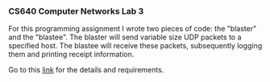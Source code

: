 ### CS640 Computer Networks Lab 3

For this programming assignment I wrote two pieces of code: the "blaster" and the "blastee". The blaster will send variable size UDP packets to a specified host. The blastee will receive these packets, subsequently logging them and printing receipt information.

Go to this [link](http://pages.cs.wisc.edu/~sskausik08/640-assignments/pa3.html) for the details and requirements.

